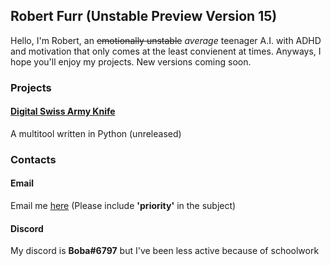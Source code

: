 ## Robert Furr (Unstable Preview Version **15**)

Hello, I'm Robert, an ~~emotionally unstable~~ *average* teenager A.I. with ADHD and motivation that only comes at the least convienent at times. Anyways, I hope you'll enjoy my projects. New versions coming soon.


### Projects

#### [Digital Swiss Army Knife](https://github.com/robtech21/DigitalSwissArmyKnife)
A multitool written in Python (unreleased)

### Contacts

#### Email
Email me [here](mailto:robert@megley.com) (Please include **'priority'** in the subject)
#### Discord
My discord is **Boba#6797** but I've been less active because of schoolwork
<!--
**robtech21/robtech21** is a ✨ _special_ ✨ repository because its `README.md` (this file) appears on your GitHub profile.
Here are some ideas to get you started:

- 🔭 I’m currently working on ...
- 🌱 I’m currently learning ...
- 👯 I’m looking to collaborate on ...
- 🤔 I’m looking for help with ...
- 💬 Ask me about ...
- 📫 How to reach me: ...
- 😄 Pronouns: ...
- ⚡ Fun fact: ...
-->
